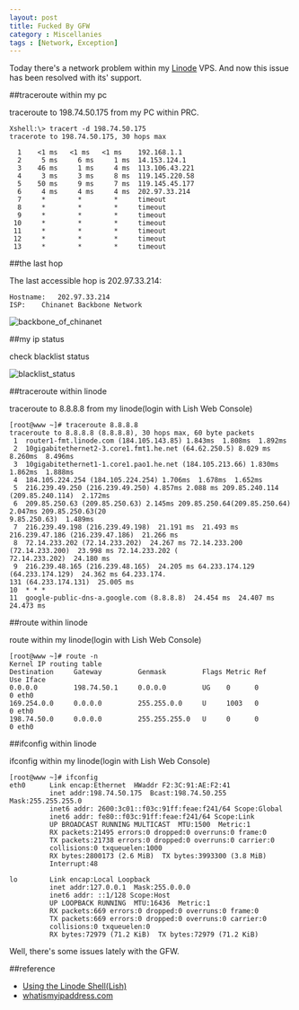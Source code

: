 ```yaml
---
layout: post
title: Fucked By GFW
category : Miscellanies
tags : [Network, Exception]
---
```


Today there's a network problem within my [Linode](http://www.linode.com/) VPS. And now this issue has been resolved with its' support.

##traceroute within my pc

traceroute to 198.74.50.175 from my PC within PRC.

	Xshell:\> tracert -d 198.74.50.175
	tracerote to 198.74.50.175, 30 hops max

	  1    <1 ms   <1 ms   <1 ms 	192.168.1.1 
	  2     5 ms     6 ms     1 ms  14.153.124.1 
	  3    46 ms     1 ms     4 ms  113.106.43.221 
	  4     3 ms     3 ms     8 ms  119.145.220.58 
	  5    50 ms     9 ms     7 ms  119.145.45.177 
	  6     4 ms     4 ms     4 ms  202.97.33.214 
	  7     *        *        *     timeout
	  8     *        *        *     timeout
	  9     *        *        *     timeout
	 10     *        *        *     timeout
	 11     *        *        *     timeout
	 12     *        *        *     timeout
	 13     *        *        *     timeout

##the last hop

The last accessible hop is 202.97.33.214:

	Hostname:	202.97.33.214
	ISP:	Chinanet Backbone Network

![backbone_of_chinanet](http://dylanninin.com/assets/images/2013/backbone_of_chinanet.png)


##my ip status

check blacklist status

![blacklist_status](http://dylanninin.com/assets/images/2013/blacklist_status.png)

##traceroute within linode

traceroute to 8.8.8.8 from my linode(login with Lish Web Console)

	[root@www ~]# traceroute 8.8.8.8                                                                  
	traceroute to 8.8.8.8 (8.8.8.8), 30 hops max, 60 byte packets                                        
	 1  router1-fmt.linode.com (184.105.143.85) 1.843ms  1.808ms  1.892ms                            
	 2  10gigabitethernet2-3.core1.fmt1.he.net (64.62.250.5) 8.029 ms  8.260ms  8.496ms               
	 3  10gigabitethernet1-1.core1.pao1.he.net (184.105.213.66) 1.830ms  1.862ms  1.888ms            
	 4  184.105.224.254 (184.105.224.254) 1.706ms  1.678ms  1.652ms                                  
	 5  216.239.49.250 (216.239.49.250) 4.857ms 2.088 ms 209.85.240.114 (209.85.240.114)  2.172ms    
	 6  209.85.250.63 (209.85.250.63) 2.145ms 209.85.250.64(209.85.250.64) 2.047ms 209.85.250.63(20
	9.85.250.63)  1.489ms                                                                               
	 7  216.239.49.198 (216.239.49.198)  21.191 ms  21.493 ms 216.239.47.186 (216.239.47.186)  21.266 ms 
	 8  72.14.233.202 (72.14.233.202)  24.267 ms 72.14.233.200 (72.14.233.200)  23.998 ms 72.14.233.202 (
	72.14.233.202)  24.180 ms                                                                            
	 9  216.239.48.165 (216.239.48.165)  24.205 ms 64.233.174.129 (64.233.174.129)  24.362 ms 64.233.174.
	131 (64.233.174.131)  25.005 ms                                                                      
	10  * * *                                                                                            
	11  google-public-dns-a.google.com (8.8.8.8)  24.454 ms  24.407 ms  24.473 ms  
	
##route within linode

route within my linode(login with Lish Web Console)

	[root@www ~]# route -n                                                               
	Kernel IP routing table                                                                       
	Destination     Gateway         Genmask         Flags Metric Ref    Use Iface                        
	0.0.0.0         198.74.50.1     0.0.0.0         UG    0      0        0 eth0                         
	169.254.0.0     0.0.0.0         255.255.0.0     U     1003   0        0 eth0                         
	198.74.50.0     0.0.0.0         255.255.255.0   U     0      0        0 eth0                         


##ifconfig within linode

ifconfig within my linode(login with Lish Web Console)
                                                     
	[root@www ~]# ifconfig                                                                                                          
	eth0      Link encap:Ethernet  HWaddr F2:3C:91:AE:F2:41                                                                         
	          inet addr:198.74.50.175  Bcast:198.74.50.255  Mask:255.255.255.0                                                      
	          inet6 addr: 2600:3c01::f03c:91ff:feae:f241/64 Scope:Global                                                            
	          inet6 addr: fe80::f03c:91ff:feae:f241/64 Scope:Link                                                                   
	          UP BROADCAST RUNNING MULTICAST  MTU:1500  Metric:1                                                                    
	          RX packets:21495 errors:0 dropped:0 overruns:0 frame:0                                                                
	          TX packets:21738 errors:0 dropped:0 overruns:0 carrier:0                                                              
	          collisions:0 txqueuelen:1000                                                                                          
	          RX bytes:2800173 (2.6 MiB)  TX bytes:3993300 (3.8 MiB)                                                                
	          Interrupt:48                                                                                                          
	                                                                                                                                
	lo        Link encap:Local Loopback                                                                                             
	          inet addr:127.0.0.1  Mask:255.0.0.0                                                                                   
	          inet6 addr: ::1/128 Scope:Host                                                                                        
	          UP LOOPBACK RUNNING  MTU:16436  Metric:1                                                                              
	          RX packets:669 errors:0 dropped:0 overruns:0 frame:0                                                                  
	          TX packets:669 errors:0 dropped:0 overruns:0 carrier:0                                                                
	          collisions:0 txqueuelen:0                                                                                             
	          RX bytes:72979 (71.2 KiB)  TX bytes:72979 (71.2 KiB)  

Well, there's some issues lately with the GFW.

##reference

* [Using the Linode Shell(Lish)](http://library.linode.com/troubleshooting/using-lish-the-linode-shell)
* [whatismyipaddress.com](http://whatismyipaddress.com)
